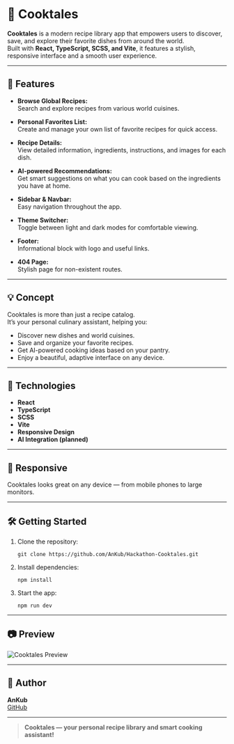 # 🍲 Cooktales

**Cooktales** is a modern recipe library app that empowers users to discover, save, and explore their favorite dishes from around the world.  
Built with **React, TypeScript, SCSS, and Vite**, it features a stylish, responsive interface and a smooth user experience.

---

## 🚀 Features

- **Browse Global Recipes:**  
  Search and explore recipes from various world cuisines.

- **Personal Favorites List:**  
  Create and manage your own list of favorite recipes for quick access.

- **Recipe Details:**  
  View detailed information, ingredients, instructions, and images for each dish.

- **AI-powered Recommendations:**  
  Get smart suggestions on what you can cook based on the ingredients you have at home.

- **Sidebar & Navbar:**  
  Easy navigation throughout the app.

- **Theme Switcher:**  
  Toggle between light and dark modes for comfortable viewing.

- **Footer:**  
  Informational block with logo and useful links.

- **404 Page:**  
  Stylish page for non-existent routes.

---

## 💡 Concept

Cooktales is more than just a recipe catalog.  
It’s your personal culinary assistant, helping you:

- Discover new dishes and world cuisines.
- Save and organize your favorite recipes.
- Get AI-powered cooking ideas based on your pantry.
- Enjoy a beautiful, adaptive interface on any device.

---

## 🎨 Technologies

- **React**
- **TypeScript**
- **SCSS**
- **Vite**
- **Responsive Design**
- **AI Integration (planned)**

---

## 📱 Responsive

Cooktales looks great on any device — from mobile phones to large monitors.

---

## 🛠️ Getting Started

1. Clone the repository:
   ```
   git clone https://github.com/AnKub/Hackathon-Cooktales.git
   ```
2. Install dependencies:
   ```
   npm install
   ```
3. Start the app:
   ```
   npm run dev
   ```

---

## 📷 Preview

![Cooktales Preview](https://www.themealdb.com/images/media/meals/ustsqw1468250014.jpg)

---

## 📝 Author

**AnKub**  
[GitHub](https://github.com/AnKub)

---

> **Cooktales — your personal recipe library and smart cooking assistant!**